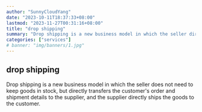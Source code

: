 ```yaml
---
author: "SunnyCloudYang"
date: "2023-10-11T18:37:33+08:00"
lastmod: "2023-11-27T00:31:16+08:00"
title: "drop shipping"
summary: "Drop shipping is a new business model in which the seller directly transfers the customer's order and shipment details to the supplier, and the supplier directly ships the goods to the customer."
categories: ["services"]
# banner: "img/banners/1.jpg"
---
```


## drop shipping

Drop shipping is a new business model in which the seller does not need to keep goods in stock, but directly transfers the customer's order and shipment details to the supplier, and the supplier directly ships the goods to the customer.
